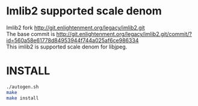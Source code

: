 Imlib2 supported scale denom
======

Imlib2 fork http://git.enlightenment.org/legacy/imlib2.git<br>
The base commit is http://git.enlightenment.org/legacy/imlib2.git/commit/?id=560a58e61778d84953944f744a025af6ce986334
<br>
This imlib2 is supported scale denom for libjpeg.

<h1>INSTALL</h1>

```bash
./autogen.sh
make
make install
```

